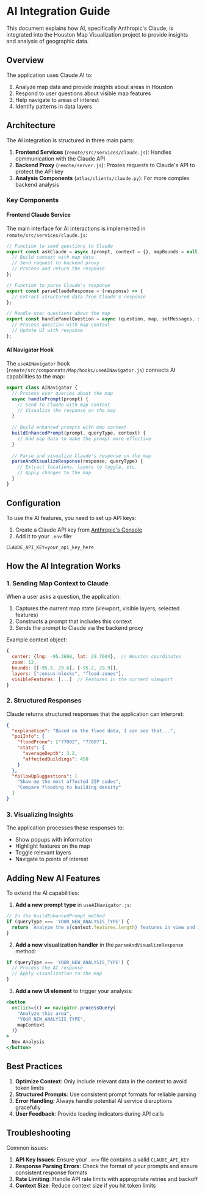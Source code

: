 # AI Integration Guide

This document explains how AI, specifically Anthropic's Claude, is integrated into the Houston Map Visualization project to provide insights and analysis of geographic data.

## Overview

The application uses Claude AI to:

1. Analyze map data and provide insights about areas in Houston
2. Respond to user questions about visible map features
3. Help navigate to areas of interest
4. Identify patterns in data layers

## Architecture

The AI integration is structured in three main parts:

1. **Frontend Services** (`remote/src/services/claude.js`): Handles communication with the Claude API
2. **Backend Proxy** (`remote/server.js`): Proxies requests to Claude's API to protect the API key
3. **Analysis Components** (`atlas/clients/claude.py`): For more complex backend analysis

### Key Components

#### Frontend Claude Service

The main interface for AI interactions is implemented in `remote/src/services/claude.js`:

```javascript
// Function to send questions to Claude
export const askClaude = async (prompt, context = {}, mapBounds = null) => {
  // Build context with map data
  // Send request to backend proxy
  // Process and return the response
};

// Function to parse Claude's response
export const parseClaudeResponse = (response) => {
  // Extract structured data from Claude's response
};

// Handle user questions about the map
export const handlePanelQuestion = async (question, map, setMessages, setIsLoading) => {
  // Process question with map context
  // Update UI with response
};
```

#### AI Navigator Hook

The `useAINavigator` hook (`remote/src/components/Map/hooks/useAINavigator.js`) connects AI capabilities to the map:

```javascript
export class AINavigator {
  // Process user queries about the map
  async handlePrompt(prompt) {
    // Send to Claude with map context
    // Visualize the response on the map
  }
  
  // Build enhanced prompts with map context
  buildEnhancedPrompt(prompt, queryType, context) {
    // Add map data to make the prompt more effective
  }
  
  // Parse and visualize Claude's response on the map
  parseAndVisualizeResponse(response, queryType) {
    // Extract locations, layers to toggle, etc.
    // Apply changes to the map
  }
}
```

## Configuration

To use the AI features, you need to set up API keys:

1. Create a Claude API key from [Anthropic's Console](https://console.anthropic.com/)
2. Add it to your `.env` file:

```
CLAUDE_API_KEY=your_api_key_here
```

## How the AI Integration Works

### 1. Sending Map Context to Claude

When a user asks a question, the application:

1. Captures the current map state (viewport, visible layers, selected features)
2. Constructs a prompt that includes this context
3. Sends the prompt to Claude via the backend proxy

Example context object:

```javascript
{
  center: {lng: -95.3698, lat: 29.7604},  // Houston coordinates
  zoom: 12,
  bounds: [[-95.5, 29.6], [-95.2, 29.9]],
  layers: ["census-blocks", "flood-zones"],
  visibleFeatures: [...]  // Features in the current viewport
}
```

### 2. Structured Responses

Claude returns structured responses that the application can interpret:

```json
{
  "explanation": "Based on the flood data, I can see that...",
  "poiInfo": {
    "floodProne": ["77002", "77007"],
    "stats": {
      "averageDepth": 3.2,
      "affectedBuildings": 450
    }
  },
  "followUpSuggestions": [
    "Show me the most affected ZIP codes",
    "Compare flooding to building density"
  ]
}
```

### 3. Visualizing Insights

The application processes these responses to:

- Show popups with information
- Highlight features on the map
- Toggle relevant layers
- Navigate to points of interest

## Adding New AI Features

To extend the AI capabilities:

1. **Add a new prompt type** in `useAINavigator.js`:

```javascript
// In the buildEnhancedPrompt method
if (queryType === 'YOUR_NEW_ANALYSIS_TYPE') {
  return `Analyze the ${context.features.length} features in view and identify patterns in ${yourSpecificData}...`;
}
```

2. **Add a new visualization handler** in the `parseAndVisualizeResponse` method:

```javascript
if (queryType === 'YOUR_NEW_ANALYSIS_TYPE') {
  // Process the AI response
  // Apply visualization to the map
}
```

3. **Add a new UI element** to trigger your analysis:

```jsx
<button 
  onClick={() => navigator.processQuery(
    "Analyze this area", 
    "YOUR_NEW_ANALYSIS_TYPE", 
    mapContext
  )}
>
  New Analysis
</button>
```

## Best Practices

1. **Optimize Context**: Only include relevant data in the context to avoid token limits
2. **Structured Prompts**: Use consistent prompt formats for reliable parsing
3. **Error Handling**: Always handle potential AI service disruptions gracefully
4. **User Feedback**: Provide loading indicators during API calls

## Troubleshooting

Common issues:

1. **API Key Issues**: Ensure your `.env` file contains a valid `CLAUDE_API_KEY`
2. **Response Parsing Errors**: Check the format of your prompts and ensure consistent response formats
3. **Rate Limiting**: Handle API rate limits with appropriate retries and backoff
4. **Context Size**: Reduce context size if you hit token limits 